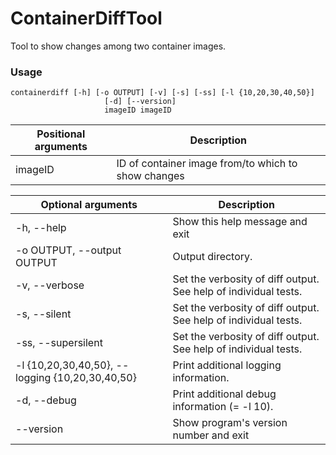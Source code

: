 # ContainerDiffTool

Tool to show changes among two container images.

### Usage
```
containerdiff [-h] [-o OUTPUT] [-v] [-s] [-ss] [-l {10,20,30,40,50}]
                     [-d] [--version]
                     imageID imageID
```

| Positional arguments | Description                                         |
| -------------------- | --------------------------------------------------- |
|  imageID             | ID of container image from/to which to show changes |

| Optional arguments         | Description                                                     |
| -------------------------- | ----------------------------------------------------------------|
| -h, --help                 | Show this help message and exit                                 |
| -o OUTPUT, --output OUTPUT | Output directory.                                               |
| -v, --verbose              | Set the verbosity of diff output. See help of individual tests. |
| -s, --silent               | Set the verbosity of diff output. See help of individual tests. |
| -ss, --supersilent         | Set the verbosity of diff output. See help of individual tests. |
| -l {10,20,30,40,50}, --logging {10,20,30,40,50} | Print additional logging information.      |
| -d, --debug                | Print additional debug information (= -l 10).                   |
| --version                  | Show program's version number and exit                          |
